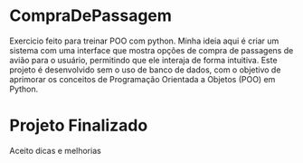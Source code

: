 # CompraDePassagem
Exercicio feito para treinar POO com python.
Minha ideia aqui é criar um sistema com uma interface que mostra opções de compra de passagens de avião para o usuário, permitindo que ele interaja de forma intuitiva. Este projeto é desenvolvido sem o uso de banco de dados, com o objetivo de aprimorar os conceitos de Programação Orientada a Objetos (POO) em Python.


# Projeto Finalizado
Aceito dicas e melhorias
